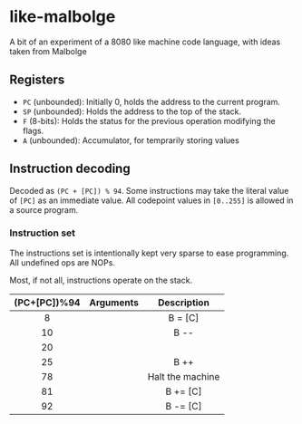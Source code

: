 # like-malbolge
A bit of an experiment of a 8080 like machine code language, with ideas taken from Malbolge
## Registers
* `PC` (unbounded): Initially 0, holds the address to the current program.
* `SP` (unbounded): Holds the address to the top of the stack.
* `F` (8-bits): Holds the status for the previous operation modifying the flags.
* `A` (unbounded): Accumulator, for temprarily storing values

## Instruction decoding
Decoded as `(PC + [PC]) % 94`. Some instructions may take the literal value of `[PC]` as an immediate value. All codepoint values in `[0..255]` is allowed in a source program.

### Instruction set
The instructions set is intentionally kept very sparse to ease programming. All undefined ops are NOPs.

Most, if not all, instructions operate on the stack.

| (PC+[PC])%94 | Arguments | Description |
| :----------: | :-------: | :---------: |
|      8       |           |  B = [C]    |
|      10      |           |   B --      |
|      20      |           |             |
|      25      |           |   B ++      |
|      78      |           | Halt the machine |
|      81      |           |   B += [C]  |
|      92      |           |   B -= [C]  |
